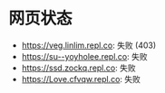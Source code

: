 # 网页状态
- https://veg.linlim.repl.co: 失败 (403)
- https://su--yoyholee.repl.co: 失败
- https://ssd.zockq.repl.co: 失败
- https://Love.cfvqw.repl.co: 失败
